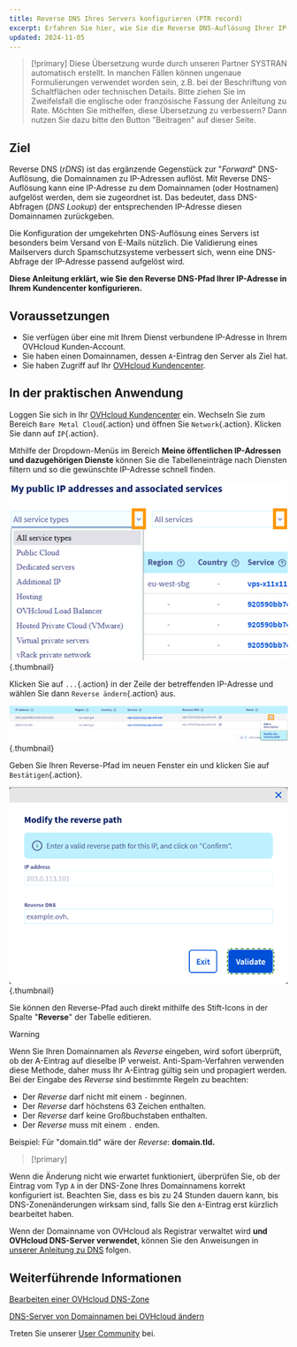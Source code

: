 ```yaml
---
title: Reverse DNS Ihres Servers konfigurieren (PTR record)
excerpt: Erfahren Sie hier, wie Sie die Reverse DNS-Auflösung Ihrer IP-Adresse über Ihr Kundencenter einrichten
updated: 2024-11-05
---
```


> [!primary]
> Diese Übersetzung wurde durch unseren Partner SYSTRAN automatisch erstellt. In manchen Fällen können ungenaue Formulierungen verwendet worden sein, z.B. bei der Beschriftung von Schaltflächen oder technischen Details. Bitte ziehen Sie im Zweifelsfall die englische oder französische Fassung der Anleitung zu Rate. Möchten Sie mithelfen, diese Übersetzung zu verbessern? Dann nutzen Sie dazu bitte den Button "Beitragen" auf dieser Seite.
>

## Ziel

Reverse DNS (*rDNS*) ist das ergänzende Gegenstück zur "*Forward*" DNS-Auflösung, die Domainnamen zu IP-Adressen auflöst. Mit Reverse DNS-Auflösung kann eine IP-Adresse zu dem Domainnamen (oder Hostnamen) aufgelöst werden, dem sie zugeordnet ist. Das bedeutet, dass DNS-Abfragen (*DNS Lookup*) der entsprechenden IP-Adresse diesen Domainnamen zurückgeben.

Die Konfiguration der umgekehrten DNS-Auflösung eines Servers ist besonders beim Versand von E-Mails nützlich. Die Validierung eines Mailservers durch Spamschutzsysteme verbessert sich, wenn eine DNS-Abfrage der IP-Adresse passend aufgelöst wird.

**Diese Anleitung erklärt, wie Sie den Reverse DNS-Pfad Ihrer IP-Adresse in Ihrem Kundencenter konfigurieren.**

## Voraussetzungen

- Sie verfügen über eine mit Ihrem Dienst verbundene IP-Adresse in Ihrem OVHcloud Kunden-Account.
- Sie haben einen Domainnamen, dessen `A`-Eintrag den Server als Ziel hat.
- Sie haben Zugriff auf Ihr [OVHcloud Kundencenter](/links/manager).

## In der praktischen Anwendung

Loggen Sie sich in Ihr [OVHcloud Kundencenter](/links/manager) ein. Wechseln Sie zum Bereich `Bare Metal Cloud`{.action} und öffnen Sie `Network`{.action}. Klicken Sie dann auf `IP`{.action}.

Mithilfe der Dropdown-Menüs im Bereich **Meine öffentlichen IP-Adressen und dazugehörigen Dienste** können Sie die Tabelleneinträge nach Diensten filtern und so die gewünschte IP-Adresse schnell finden.

![Reverse DNS](/pages/assets/screens/control_panel/product-selection/bare-metal-cloud/network/filterip.png){.thumbnail}

Klicken Sie auf `...`{.action} in der Zeile der betreffenden IP-Adresse und wählen Sie dann `Reverse ändern`{.action} aus.

![Reverse DNS](/pages/assets/screens/control_panel/product-selection/bare-metal-cloud/network/modifyreverse.png){.thumbnail}

Geben Sie Ihren Reverse-Pfad im neuen Fenster ein und klicken Sie auf `Bestätigen`{.action}.

![Reverse DNS](/pages/assets/screens/control_panel/product-selection/bare-metal-cloud/network/enterreverse.png){.thumbnail}

Sie können den Reverse-Pfad auch direkt mithilfe des Stift-Icons in der Spalte "**Reverse**" der Tabelle editieren.

> [!warning]
> Wenn Sie Ihren Domainnamen als *Reverse* eingeben, wird sofort überprüft, ob der A-Eintrag auf dieselbe IP verweist. Anti-Spam-Verfahren verwenden diese Methode, daher muss Ihr A-Eintrag gültig sein und propagiert werden. Bei der Eingabe des *Reverse* sind bestimmte Regeln zu beachten:
>
>  - Der *Reverse* darf nicht mit einem `-` beginnen.
>  - Der *Reverse* darf höchstens 63 Zeichen enthalten.
>  - Der *Reverse* darf keine Großbuchstaben enthalten.
>  - Der *Reverse* muss mit einem `.` enden.
>
> Beispiel: Für "domain.tld" wäre der *Reverse*: **domain.tld.**
>

> [!primary]
>
Wenn die Änderung nicht wie erwartet funktioniert, überprüfen Sie, ob der Eintrag vom Typ `A` in der DNS-Zone Ihres Domainnamens korrekt konfiguriert ist. Beachten Sie, dass es bis zu 24 Stunden dauern kann, bis DNS-Zonenänderungen wirksam sind, falls Sie den `A`-Eintrag erst kürzlich bearbeitet haben.
>
Wenn der Domainname von OVHcloud als Registrar verwaltet wird **und OVHcloud DNS-Server verwendet**, können Sie den Anweisungen in [unserer Anleitung zu DNS](/pages/web_cloud/domains/dns_zone_edit) folgen.
>

## Weiterführende Informationen

[Bearbeiten einer OVHcloud DNS-Zone](/pages/web_cloud/domains/dns_zone_edit)

[DNS-Server von Domainnamen bei OVHcloud ändern](/pages/web_cloud/domains/dns_server_edit)

Treten Sie unserer [User Community](/links/community) bei.